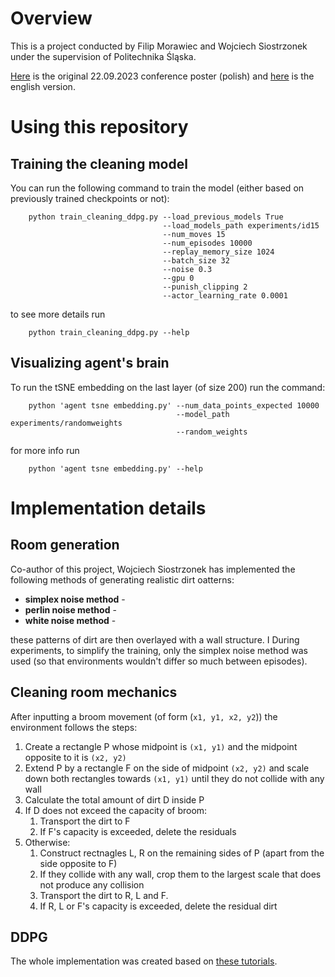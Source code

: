 # Overview

This is a project conducted by Filip Morawiec and Wojciech Siostrzonek under the supervision of Politechnika Śląska.

[Here](posters/poster%20polish.pdf) is the original 22.09.2023 conference poster (polish) and [here]() is the english version.

<!-- ## Results discussion -->


# Using this repository 

## Training the cleaning model

You can run the following command to train the model (either based on previously trained checkpoints or not):

```
    python train_cleaning_ddpg.py --load_previous_models True 
                                  --load_models_path experiments/id15 
                                  --num_moves 15 
                                  --num_episodes 10000 
                                  --replay_memory_size 1024 
                                  --batch_size 32 
                                  --noise 0.3 
                                  --gpu 0 
                                  --punish_clipping 2 
                                  --actor_learning_rate 0.0001 
```

to see more details run

```
    python train_cleaning_ddpg.py --help

```

## Visualizing agent's brain 

To run the tSNE embedding on the last layer (of size 200) run the command:

```
    python 'agent tsne embedding.py' --num_data_points_expected 10000 
                                     --model_path experiments/randomweights 
                                     --random_weights
```

for more info run 

```
    python 'agent tsne embedding.py' --help
```

# Implementation details

## Room generation

Co-author of this project, Wojciech Siostrzonek has implemented the following methods of generating realistic dirt oatterns:
- **simplex noise method** - 
- **perlin noise method** - 
- **white noise method** - 

these patterns of dirt are then overlayed with a wall structure. I
During experiments, to simplify the training, only the simplex noise method was used (so that environments wouldn't differ so much between episodes).

## Cleaning room mechanics

After inputting a broom movement (of form (`x1, y1, x2, y2`)) the environment follows the steps:

1. Create a rectangle P whose midpoint is `(x1, y1)` and the midpoint opposite to it is `(x2, y2)`
2. Extend P by a rectangle F on the side of midpoint `(x2, y2)` and scale down both rectangles towards `(x1, y1)` until they do not collide with any wall
3. Calculate the total amount of dirt D inside P
4. If D does not exceed the capacity of broom:
    1. Transport the dirt to F 
    2. If F's capacity is exceeded, delete the residuals 
5. Otherwise:
    1. Construct rectnagles L, R on the remaining sides of P (apart from the side opposite to F)
    2. If they collide with any wall, crop them to the largest scale that does not produce any collision
    3. Transport the dirt to R, L and F.
    4. If R, L or F's capacity is exceeded, delete the residual dirt

## DDPG 

The whole implementation was created based on [these tutorials](https://github.com/philtabor/Youtube-Code-Repository/blob/master/ReinforcementLearning/PolicyGradient/DDPG).